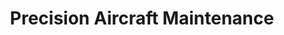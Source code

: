 ---
title: "Precision Aircraft Maintenance"
url: /montoursville/precision-aircraft-maintenance/
shop: Baustoffe
---